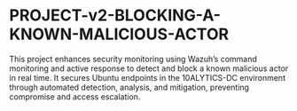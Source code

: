 # PROJECT-v2-BLOCKING-A-KNOWN-MALICIOUS-ACTOR
This project enhances security monitoring using Wazuh’s command monitoring and active response to detect and block a known malicious actor in real time. It secures Ubuntu endpoints in the 10ALYTICS-DC environment through automated detection, analysis, and mitigation, preventing compromise and access escalation.
